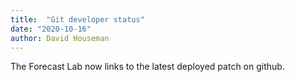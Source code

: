 ```yaml
---
title:  "Git developer status"
date: "2020-10-16"
author: David Houseman
---
```


The Forecast Lab now links to the latest deployed patch on github.